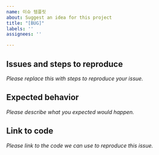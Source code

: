 ```yaml
---
name: 이슈 템플릿
about: Suggest an idea for this project
title: "[BUG]"
labels: ''
assignees: ''

---
```


## Issues and steps to reproduce
*Please replace this with steps to reproduce your issue.*


## Expected behavior
*Please describe what you expected would happen.*


## Link to code
*Please link to the code we can use to reproduce this issue.*
